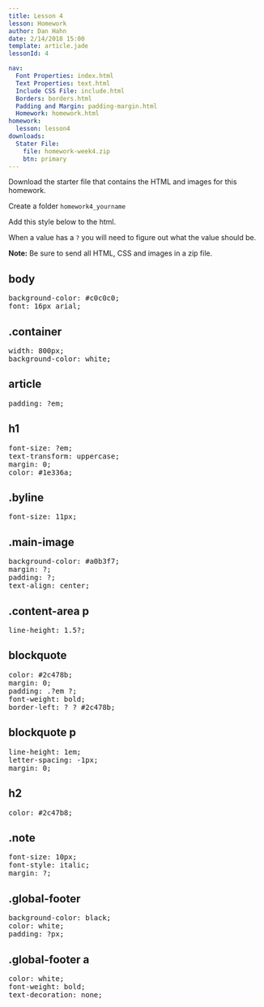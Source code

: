 ```yaml
---
title: Lesson 4
lesson: Homework
author: Dan Hahn
date: 2/14/2018 15:00
template: article.jade
lessonId: 4

nav:
  Font Properties: index.html
  Text Properties: text.html
  Include CSS File: include.html
  Borders: borders.html
  Padding and Margin: padding-margin.html
  Homework: homework.html
homework:
  lesson: lesson4
downloads:
  Stater File:
    file: homework-week4.zip
    btn: primary
---
```


Download the starter file that contains the HTML and images for this homework.

Create a folder `homework4_yourname`

Add this style below to the html.

When a value has a `?` you will need to figure out what the value should be.

**Note:** Be sure to send all HTML, CSS and images in a zip file.

## body

<pre class="text-content">
background-color: #c0c0c0;
font: 16px arial;
</pre>

## .container

<pre class="text-content">
width: 800px;
background-color: white;
</pre>

## article

<pre class="text-content">
padding: ?em;
</pre>

## h1

<pre class="text-content">
font-size: ?em;
text-transform: uppercase;
margin: 0;
color: #1e336a;
</pre>

## .byline

<pre class="text-content">
font-size: 11px;
</pre>

## .main-image

<pre class="text-content">
background-color: #a0b3f7;
margin: ?;
padding: ?;
text-align: center;
</pre>

## .content-area p

<pre class="text-content">
line-height: 1.5?;
</pre>

## blockquote

<pre class="text-content">
color: #2c478b;
margin: 0;
padding: .?em ?;
font-weight: bold;
border-left: ? ? #2c478b;
</pre>

## blockquote p

<pre class="text-content">
line-height: 1em;
letter-spacing: -1px;
margin: 0;
</pre>

## h2

<pre class="text-content">
color: #2c47b8;
</pre>

## .note

<pre class="text-content">
font-size: 10px;
font-style: italic;
margin: ?;
</pre>

## .global-footer

<pre class="text-content">
background-color: black;
color: white;
padding: ?px;
</pre>

## .global-footer a

<pre class="text-content">
color: white;
font-weight: bold;
text-decoration: none;
</pre>
